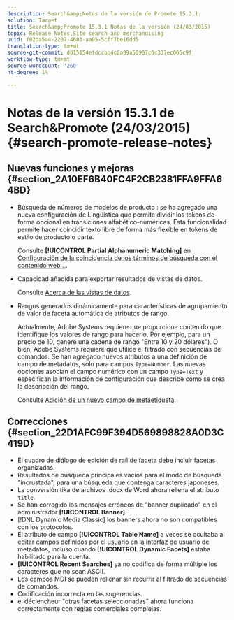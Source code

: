 ```yaml
---
description: Search&amp;Notas de la versión de Promote 15.3.1.
solution: Target
title: Search&amp;Promote 15.3.1 Notas de la versión (24/03/2015)
topic: Release Notes,Site search and merchandising
uuid: f02da5a4-2207-4603-aa05-5cff7be16dd5
translation-type: tm+mt
source-git-commit: d015154efdccbb4c6a39a56907c0c337ec065c9f
workflow-type: tm+mt
source-wordcount: '260'
ht-degree: 1%

---
```



# Notas de la versión 15.3.1 de Search&amp;Promote (24/03/2015){#search-promote-release-notes}

## Nuevas funciones y mejoras {#section_2A10EF6B40FC4F2CB2381FFA9FFA64BD}

* Búsqueda de números de modelos de producto : se ha agregado una nueva configuración de Lingüística que permite dividir los tokens de forma opcional en transiciones alfabético-numéricas. Esta funcionalidad permite hacer coincidir texto libre de forma más flexible en tokens de estilo de producto o parte.

   Consulte **[!UICONTROL Partial Alphanumeric Matching]** en [Configuración de la coincidencia de los términos de búsqueda con el contenido web...](../c-about-linguistics-menu/c-about-words-and-language.md#task_351A9144A51F4B41923BDBACDEF3B616).

* Capacidad añadida para exportar resultados de vistas de datos.

   Consulte [Acerca de las vistas de datos](../c-about-reports-menu/c-about-data-views.md#concept_DCA897D074464BC1861AA47B40CC86C3).

* Rangos generados dinámicamente para características de agrupamiento de valor de faceta automática de atributos de rango.

   Actualmente, Adobe Systems requiere que proporcione contenido que identifique los valores de rango para hacerlo. Por ejemplo, para un precio de 10, genere una cadena de rango &quot;Entre 10 y 20 dólares&quot;). O bien, Adobe Systems requiere que utilice el filtrado con secuencias de comandos. Se han agregado nuevos atributos a una definición de campo de metadatos, solo para campos `Type=Number`. Las nuevas opciones asocian el campo numérico con un campo `Type=Text` y especifican la información de configuración que describe cómo se crea la descripción del rango.

   Consulte [Adición de un nuevo campo de metaetiqueta](../c-about-settings-menu/c-about-metadata-menu.md#task_6DF188C0FC7F4831A4444CA9AFA615E5).

## Correcciones {#section_22D1AFC99F394D569898828A0D3C419D}

* El cuadro de diálogo de edición de raíl de faceta debe incluir facetas organizadas.
* Resultados de búsqueda principales vacíos para el modo de búsqueda &quot;incrustada&quot;, para una búsqueda que contenga caracteres japoneses.
* La conversión tika de archivos .docx de Word ahora rellena el atributo `title`.
* Se han corregido los mensajes erróneos de &quot;banner duplicado&quot; en el administrador **[!UICONTROL Banner]**.
* [!DNL Dynamic Media Classic] los banners ahora no son compatibles con los protocolos.
* El atributo de campo **[!UICONTROL Table Name]** a veces se ocultaba al editar campos definidos por el usuario en la interfaz de usuario de metadatos, incluso cuando **[!UICONTROL Dynamic Facets]** estaba habilitado para la cuenta.
* **[!UICONTROL Recent Searches]** ya no codifica de forma múltiple los caracteres que no sean ASCII.
* Los campos MDI se pueden rellenar sin recurrir al filtrado de secuencias de comandos.
* Codificación incorrecta en las sugerencias.
* el déclencheur &quot;otras facetas seleccionadas&quot; ahora funciona correctamente con reglas comerciales complejas.

